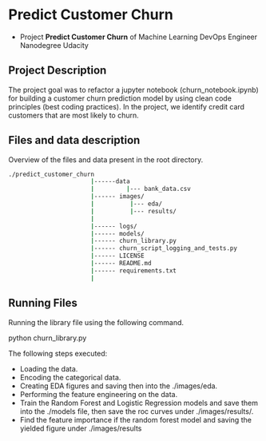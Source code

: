 # Predict Customer Churn

- Project **Predict Customer Churn** of Machine Learning DevOps Engineer Nanodegree Udacity

## Project Description

The project goal was to refactor a jupyter notebook (churn_notebook.ipynb) for building a customer churn prediction model by using clean code principles (best coding practices).
In the project, we identify credit card customers that are most likely to churn. 

## Files and data description
Overview of the files and data present in the root directory. 
```bash
./predict_customer_churn
                       |------data
                       |         |--- bank_data.csv
                       |------ images/
                       |          |--- eda/
                       |          |--- results/
                       |
                       |------ logs/
                       |------ models/
                       |------ churn_library.py
                       |------ churn_script_logging_and_tests.py
                       |------ LICENSE
                       |------ README.md
                       |------ requirements.txt
                       |

```

## Running Files
Running the library file using the following command.
  
  python churn_library.py

The following steps executed:

- Loading the data.
- Encoding the categorical data.
- Creating EDA figures and saving then into the ./images/eda.
- Performing the feature engineering on the data.
- Train the Random Forest and Logistic Regression models and save them into the ./models file, then save the roc curves under ./images/results/.
- Find the feature importance if the random forest model and saving the yielded figure under ./images/results


